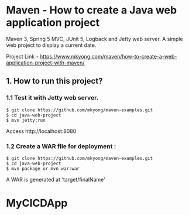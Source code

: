 # Maven - How to create a Java web application project
Maven 3, Spring 5 MVC, JUnit 5, Logback and Jetty web server. A simple web project to display a current date.

Project Link - https://www.mkyong.com/maven/how-to-create-a-web-application-project-with-maven/


## 1. How to run this project?

### 1.1 Test it with Jetty web server.
```
$ git clone https://github.com/mkyong/maven-examples.git
$ cd java-web-project 
$ mvn jetty:run
```
Access http://localhost:8080


### 1.2 Create a WAR file for deployment :
```
$ git clone https://github.com/mkyong/maven-examples.git
$ cd java-web-project 
$ mvn package or mvn war:war
```
A WAR is generated at 'target/finalName'
# MyCICDApp
